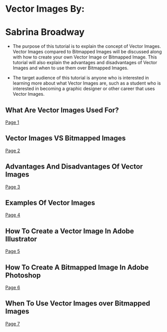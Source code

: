 # Vector Images By:
# Sabrina Broadway

* The purpose of this tutorial is to explain the concept of Vector Images. Vector Images compared to Bitmapped Images will be discussed along with how to create your own Vector Image or Bitmapped Image. This tutorial will also explain the advantages and disadvantages of Vector Images and when to use them over Bitmapped Images.
 
* The target audience of this tutorial is anyone who is interested in learning more about what Vector Images are, such as a student who is interested in becoming a graphic designer or other career that uses Vector Images.

## What Are Vector Images Used For?
[Page 1](page1.md)

## Vector Images VS Bitmapped Images 
[Page 2](page2.md)

## Advantages And Disadvantages Of Vector Images
[Page 3](page3.md)

## Examples Of Vector Images
[Page 4](page4.md)

## How To Create a Vector Image In Adobe Illustrator
[Page 5](page5.md)

## How To Create A Bitmapped Image In Adobe Photoshop
[Page 6](page6.md)

## When To Use Vector Images over Bitmapped Images
[Page 7](page7.md)
